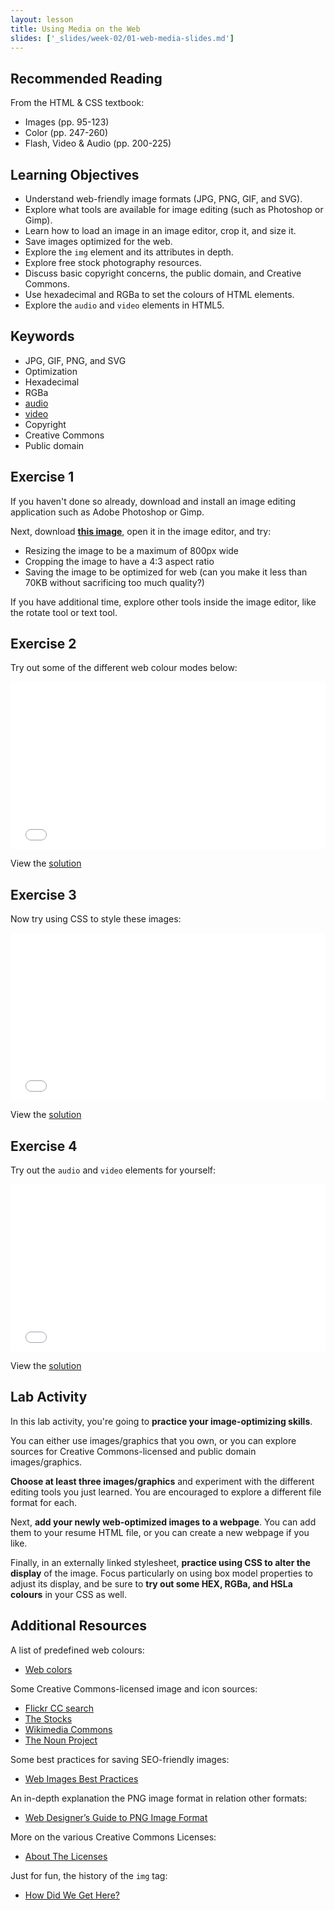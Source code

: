 ```yaml
---
layout: lesson
title: Using Media on the Web
slides: ['_slides/week-02/01-web-media-slides.md']
---
```


## Recommended Reading

From the HTML & CSS textbook:

- Images (pp. 95-123)
- Color (pp. 247-260)
- Flash, Video & Audio (pp. 200-225)

## Learning Objectives

- Understand web-friendly image formats (JPG, PNG, GIF, and SVG).
- Explore what tools are available for image editing (such as Photoshop or Gimp).
- Learn how to load an image in an image editor, crop it, and size it.
- Save images optimized for the web.
- Explore the `img` element and its attributes in depth.
- Explore free stock photography resources.
- Discuss basic copyright concerns, the public domain, and Creative Commons.
- Use hexadecimal and RGBa to set the colours of HTML elements.
- Explore the `audio` and `video` elements in HTML5.

## Keywords

- JPG, GIF, PNG, and SVG
- Optimization
- Hexadecimal
- RGBa
- [audio](https://developer.mozilla.org/en/docs/Web/HTML/Element/audio)
- [video](https://developer.mozilla.org/en/docs/Web/HTML/Element/video)
- Copyright
- Creative Commons
- Public domain

## Exercise 1

If you haven't done so already, download and install an image editing application such as Adobe Photoshop or Gimp.

Next, download **[this image](https://www.flickr.com/photos/jdhancock/12708712045/)**, open it in the image editor, and try:

- Resizing the image to be a maximum of 800px wide
- Cropping the image to have a 4:3 aspect ratio
- Saving the image to be optimized for web (can you make it less than 70KB without sacrificing too much quality?)

If you have additional time, explore other tools inside the image editor, like the rotate tool or text tool.

## Exercise 2

Try out some of the different web colour modes below:

<iframe height='268' scrolling='no' src='//codepen.io/redacademy/embed/WvOmvY/?height=268&theme-id=0&default-tab=css' frameborder='no' allowtransparency='true' allowfullscreen='true' style='width: 100%;'>See the Pen <a href='http://codepen.io/redacademy/pen/WvOmvY/'>WvOmvY</a> by RED Academy (<a href='http://codepen.io/redacademy'>@redacademy</a>) on <a href='http://codepen.io'>CodePen</a>.
</iframe>

View the [solution](http://codepen.io/redacademy/pen/VLWReW)

## Exercise 3

Now try using CSS to style these images:

<iframe height='268' scrolling='no' src='//codepen.io/redacademy/embed/mJqwVE/?height=268&theme-id=0&default-tab=css' frameborder='no' allowtransparency='true' allowfullscreen='true' style='width: 100%;'>See the Pen <a href='http://codepen.io/redacademy/pen/mJqwVE/'>mJqwVE</a> by RED Academy (<a href='http://codepen.io/redacademy'>@redacademy</a>) on <a href='http://codepen.io'>CodePen</a>.
</iframe>

View the [solution](http://codepen.io/redacademy/pen/LVOLNY)

## Exercise 4

Try out the `audio` and `video` elements for yourself:

<iframe height='268' scrolling='no' src='//codepen.io/redacademy/embed/QbBaGE/?height=268&theme-id=0&default-tab=html' frameborder='no' allowtransparency='true' allowfullscreen='true' style='width: 100%;'>See the Pen <a href='http://codepen.io/redacademy/pen/QbBaGE/'>QbBaGE</a> by RED Academy (<a href='http://codepen.io/redacademy'>@redacademy</a>) on <a href='http://codepen.io'>CodePen</a>.
</iframe>

View the [solution](http://codepen.io/redacademy/pen/zGLpoR)

## Lab Activity

In this lab activity, you're going to **practice your image-optimizing skills**.

You can either use images/graphics that you own, or you can explore sources for Creative Commons-licensed and public domain images/graphics.

**Choose at least three images/graphics** and experiment with the different editing tools you just learned. You are encouraged to explore a different file format for each.

Next, **add your newly web-optimized images to a webpage**. You can add them to your resume HTML file, or you can create a new webpage if you like.

Finally, in an externally linked stylesheet, **practice using CSS to alter the display** of the image. Focus particularly on using box model properties to adjust its display, and be sure to **try out some HEX, RGBa, and HSLa colours** in your CSS as well.

## Additional Resources

A list of predefined web colours:

- [Web colors](http://en.wikipedia.org/wiki/Web_colors)

Some Creative Commons-licensed image and icon sources:

- [Flickr CC search](https://www.flickr.com/search/?license=2%2C3%2C4%2C5%2C6%2C9)
- [The Stocks](http://thestocks.im/)
- [Wikimedia Commons](https://commons.wikimedia.org/wiki/Main_Page)
- [The Noun Project](https://thenounproject.com/)

Some best practices for saving SEO-friendly images:

- [Web Images Best Practices](http://www.commercev3.com/website-images-best-practices-2014-seo/)

An in-depth explanation the PNG image format in relation other formats:

- [Web Designer’s Guide to PNG Image Format](http://sixrevisions.com/web_design/web-designers-guide-to-png-image-format/)

More on the various Creative Commons Licenses:

- [About The Licenses](https://creativecommons.org/licenses/)

Just for fun, the history of the `img` tag:

- [How Did We Get Here?](http://diveintohtml5.info/past.html)
